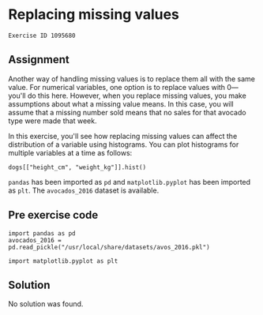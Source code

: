 
#  Replacing missing values

```
Exercise ID 1095680
```

##  Assignment 

Another way of handling missing values is to replace them all with the same value. For numerical variables, one option is to replace values with 0&mdash; you'll do this here. However, when you replace missing values, you make assumptions about what a missing value means. In this case, you will assume that a missing number sold means that no sales for that avocado type were made that week. 

In this exercise, you'll see how replacing missing values can affect the distribution of a variable using histograms. You can plot histograms for multiple variables at a time as follows:

```
dogs[["height_cm", "weight_kg"]].hist()

```

`pandas` has been imported as `pd` and `matplotlib.pyplot` has been imported as `plt`. The `avocados_2016` dataset is available.

##  Pre exercise code 

```
import pandas as pd
avocados_2016 = pd.read_pickle("/usr/local/share/datasets/avos_2016.pkl")

import matplotlib.pyplot as plt
```



##  Solution 

No solution was found.


